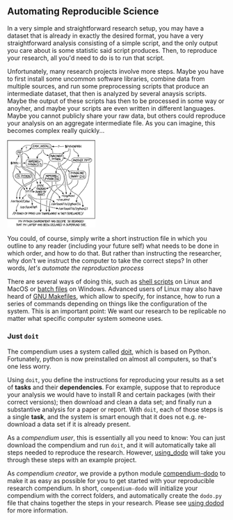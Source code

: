 ## Automating Reproducible Science

In a very simple and straightforward research setup, you may have a dataset that is already in exactly the desired format, you have a very straightforward analysis consisting of a simple script, and the only output you care about is some statistic said script produces. Then, to reproduce your research, all you'd need to do is to run that script.

Unfortunately, many research projects involve more steps. Maybe you have to first install some uncommon software libraries, combine data from multiple sources, and run some preprocessing scripts that produce an intermediate dataset, that then is analyzed by several anaysis scripts. Maybe the output of these scripts has then to be processed in some way or anoyher, and maybe your scripts are even written in different languages. Maybe you cannot publicly share your raw data, but others could reproduce your analysis on an aggregate intermediate file. As you can imagine, this becomes complex really quickly...

<img src="figures/doit_xkcd.png"
     style="width:40%" />
     
You could, of course, simply write a short instruction file in which you outline to any reader (including your future self) what needs to be done in which order, and how to do that. But rather than instructing the researcher, why don't we instruct the computer to take the correct steps? In other words, *let's automate the reproduction process*

There are several ways of doing this, such as [shell scripts](https://en.wikipedia.org/wiki/Shell_script) on Linux and MacOS or [batch files](https://en.wikipedia.org/wiki/Batch_file) on Windows. Advanced users of Linux may also have heard of [GNU Makefiles](https://en.wikipedia.org/wiki/Batch_file), which allow to specify, for instance, how to run a series of commands depending on things like the configuration of the system. This is an important point: We want our research to be replicable no matter what specific computer system someone uses. 

### Just `doit`

The compendium uses a system called [doit](https://pydoit.org/), which is based on Python.
Fortunately, python is now preinstalled on almost all computers, so that's one less worry.

Using `doit`, you define the instructions for reproducing your results as a set of **tasks** and their **dependencies**. 
For example, suppose that to reproduce your analysis we would have to install R and certain packages (with their correct versions); then download and clean a data set; and finally run a substantive analysis for a paper or report. 
With `doit`, each of those steps is a single **task**, and the system is smart enough that it does not e.g. re-download a data set if it is already present. 

As a *compendium user*, this is essentially all you need to know: You can just download the compendium and run `doit`, 
and it will automatically take all steps needed to reproduce the research. 
However, [using_dodo]() will take you through these steps with an example project. 

As *compendium creator*, we provide a python module [compendium-dodo](https://github.com/vanatteveldt/compendium-dodo) 
to make it as easy as possible for you to get started with your reproducible research compendium.
In short, `compendium-dodo` will initialize your compendium with the correct folders,
and automatically create the `dodo.py` file that chains together the steps in your research.
Please see [using dodod](https://github.com/ccs-amsterdam/compendium-dodo/blob/main/README.md) for more information.
